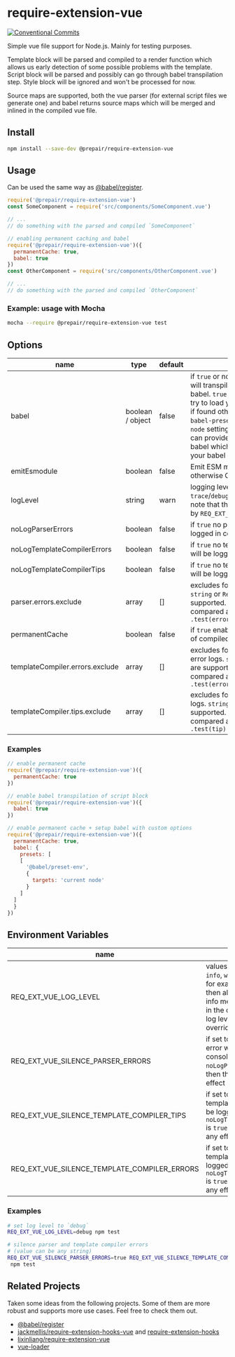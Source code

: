# require-extension-vue

[![Conventional Commits](https://img.shields.io/badge/Conventional%20Commits-1.0.0-yellow.svg)](https://conventionalcommits.org)

Simple vue file support for Node.js. Mainly for testing purposes.

Template block will be parsed and compiled to a render function which allows us early detection of some possible problems with the template.
Script block will be parsed and possibly can go through babel transpilation step.
Style block will be ignored and won't be processed for now.

Source maps are supported, both the vue parser (for external script files we generate one) and babel returns source maps which will be merged and inlined in the compiled vue file.

## Install

```bash
npm install --save-dev @prepair/require-extension-vue
```

## Usage

Can be used the same way as [@babel/register](https://babeljs.io/docs/en/babel-register).

```JavaScript
require('@prepair/require-extension-vue')
const SomeComponent = require('src/components/SomeComponent.vue')

// ...
// do something with the parsed and compiled `SomeComponent`
```

```JavaScript
// enabling permanent caching and babel
require('@prepair/require-extension-vue')({
  permanentCache: true,
  babel: true
})
const OtherComponent = require('src/components/OtherComponent.vue')

// ...
// do something with the parsed and compiled `OtherComponent`
```

### Example: usage with Mocha
```bash
mocha --require @prepair/require-extension-vue test
```

## Options
| name | type | default | description
| - | - | - | - |
| babel | boolean / object | false | if `true` or non empty object then it will transpile the script block via babel. `true` means that babel will try to load your babel configuration if found otherwise will fallback to `babel-preset-env` set to `current node` setting. Via object value you can provide any valid option to babel which could override/extend your babel configuration too. |
| emitEsmodule | boolean | false | Emit ESM modules if set to true otherwise CJS modules.|
| logLevel | string | warn | logging level: `trace`/`debug`/`info`/`warn`/`error`/`silent`. note that this one can be overriden by `REQ_EXT_VUE_LOG_LEVEL` |
| noLogParserErrors | boolean | false | if `true` no parser errors will be logged in console |
| noLogTemplateCompilerErrors | boolean | false | if `true` no template compiler errors will be logged in console |
| noLogTemplateCompilerTips | boolean | false | if `true` no template compiler tips will be logged in console |
| parser.errors.exclude | array | [] | excludes for parser error logs. `string` or `RegExp` values are supported. `string` values will be compared as is, `RegExp` will call `.test(error)`  |
| permanentCache | boolean | false | if `true` enables permanent caching of compiled vue files on the disk |
| templateCompiler.errors.exclude | array | [] | excludes for template compiler error logs. `string` or `RegExp` values are supported. `string` values will be compared as is, `RegExp` will call `.test(error)` |
| templateCompiler.tips.exclude | array | [] | excludes for template compiler tip logs. `string` or `RegExp` values are supported. `string` values will be compared as is, `RegExp` will call `.test(tip)` |

### Examples

```JavaScript
// enable permanent cache
require('@prepair/require-extension-vue')({
  permanentCache: true
})
```

```JavaScript
// enable babel transpilation of script block
require('@prepair/require-extension-vue')({
  babel: true
})
```

```JavaScript
// enable permanent cache + setup babel with custom options
require('@prepair/require-extension-vue')({
  permanentCache: true,
  babel: {
    presets: [
    [
      '@babel/preset-env',
      {
        targets: 'current node'
      }
    ]
  ]
  }
})
```

## Environment Variables

| name | description|
| - | - |
| REQ_EXT_VUE_LOG_LEVEL | values can be `trace`, `debug`, `info`, `warn`, `error` and `silent`. for example if set to `info` then all errors, warnings and info messages will be logged in the console. the default log level is `warn`. if set it will override the `logLevel` option |
| REQ_EXT_VUE_SILENCE_PARSER_ERRORS | if set to *any* value, no parser error will be logged in the console. if `noLogParserErrors` is `true` then this won't have any effect |
| REQ_EXT_VUE_SILENCE_TEMPLATE_COMPILER_TIPS | if set to *any* value, no template compiler error will be logged in the console. if `noLogTemplateCompilerErrors` is `true` then this won't have any effect |
| REQ_EXT_VUE_SILENCE_TEMPLATE_COMPILER_ERRORS | if set to *any* value, no template compiler tip will be logged in the console. if `noLogTemplateCompilerTips` is `true` then this won't have any effect |

### Examples

```bash
# set log level to `debug`
REQ_EXT_VUE_LOG_LEVEL=debug npm test
```

```bash
# silence parser and template compiler errors
# (value can be any string)
REQ_EXT_VUE_SILENCE_PARSER_ERRORS=true REQ_EXT_VUE_SILENCE_TEMPLATE_COMPILER_ERRORS=dummy npm test
 npm test
```

## Related Projects

Taken some ideas from the following projects. Some of them are more robust and supports more use cases. Feel free to check them out.

- [@babel/register](https://github.com/babel/babel/tree/master/packages/babel-register)
- [jackmellis/require-extension-hooks-vue](https://github.com/jackmellis/require-extension-hooks-vue) and [require-extension-hooks](https://github.com/jackmellis/require-extension-hooks)
- [lixinliang/require-extension-vue](https://github.com/lixinliang/require-extension-vue)
- [vue-loader](https://github.com/vuejs/vue-loader)
